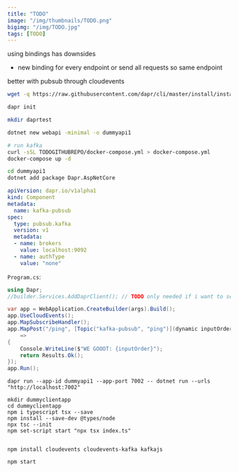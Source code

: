```yaml
---
title: "TODO"
image: "/img/thumbnails/TODO.png"
bigimg: "/img/TODO.jpg"
tags: [TODO]
---
```





using bindings has downsides
- new binding for every endpoint or send all requests so same endpoint


better with pubsub through cloudevents

```bash
wget -q https://raw.githubusercontent.com/dapr/cli/master/install/install.sh -O - | /bin/bash

dapr init

mkdir daprtest

dotnet new webapi -minimal -o dummyapi1

# run kafka
curl -sSL TODOGITHUBREPO/docker-compose.yml > docker-compose.yml
docker-compose up -d

cd dummyapi1
dotnet add package Dapr.AspNetCore
```


```yml
apiVersion: dapr.io/v1alpha1
kind: Component
metadata:
  name: kafka-pubsub
spec:
  type: pubsub.kafka
  version: v1
  metadata:
  - name: brokers
    value: localhost:9092
  - name: authType
    value: "none"
```

`Program.cs`:
```csharp
using Dapr;
//builder.Services.AddDaprClient(); // TODO only needed if i want to send

var app = WebApplication.CreateBuilder(args).Build();
app.UseCloudEvents();
app.MapSubscribeHandler();
app.MapPost("/ping", [Topic("kafka-pubsub", "ping")](dynamic inputOrder)
    =>
{
    Console.WriteLine($"WE GOOOT: {inputOrder}");
    return Results.Ok();
});
app.Run();
```

```
dapr run --app-id dummyapi1 --app-port 7002 -- dotnet run --urls "http://localhost:7002"
```

```
mkdir dummyclientapp
cd dummyclientapp
npm i typescript tsx --save
npm install --save-dev @types/node
npx tsc --init
npm set-script start "npx tsx index.ts"


npm install cloudevents cloudevents-kafka kafkajs
```



```
npm start
```